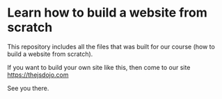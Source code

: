 # Learn how to build a website from scratch
This repository includes all the files that was built for our course (how to build a website from scratch).

If you want to build your own site like this, then come to our site 
  https://thejsdojo.com
  
See you there.
